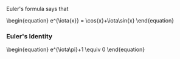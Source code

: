 Euler's formula says that

\begin{equation}
e^{\iota{x}} = \cos{x}+\iota\sin{x}
\end{equation}

### Euler's Identity

\begin{equation}
e^{\iota\pi}+1 \equiv 0
\end{equation}
